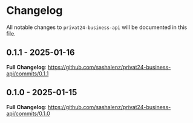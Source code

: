 # Changelog

All notable changes to `privat24-business-api` will be documented in this file.

## 0.1.1 - 2025-01-16

**Full Changelog**: https://github.com/sashalenz/privat24-business-api/commits/0.1.1

## 0.1.0 - 2025-01-15

**Full Changelog**: https://github.com/sashalenz/privat24-business-api/commits/0.1.0
